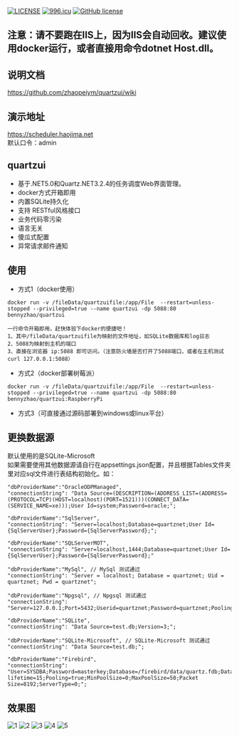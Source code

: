 [![LICENSE](https://img.shields.io/badge/license-Anti%20996-blue.svg)](https://github.com/996icu/996.ICU/blob/master/LICENSE)
[![996.icu](https://img.shields.io/badge/link-996.icu-red.svg)](https://996.icu)
[![GitHub license](https://img.shields.io/github/license/alienwow/SnowLeopard.svg)](https://github.com/zhaopeiym/quartzui/blob/master/LICENSE)

## 注意：请不要跑在IIS上，因为IIS会自动回收。建议使用docker运行，或者直接用命令dotnet Host.dll。

## 说明文档 
https://github.com/zhaopeiym/quartzui/wiki  

## 演示地址
https://scheduler.haojima.net  
默认口令：admin  

## quartzui
- 基于.NET5.0和Quartz.NET3.2.4的任务调度Web界面管理。
- docker方式开箱即用
- 内置SQLite持久化
- 支持 RESTful风格接口
- 业务代码零污染
- 语言无关
- 傻瓜式配置
- 异常请求邮件通知

## 使用
- 方式1（docker使用）
```
docker run -v /fileData/quartzuifile:/app/File  --restart=unless-stopped --privileged=true --name quartzui -dp 5088:80 bennyzhao/quartzui

一行命令开箱即用，赶快体验下docker的便捷吧！
1、其中/fileData/quartzuifile为映射的文件地址，如SQLite数据库和log日志
2、5088为映射到主机的端口
3、直接在浏览器 ip:5088 即可访问。（注意防火墙是否打开了5088端口，或者在主机测试 curl 127.0.0.1:5088）
```
- 方式2（docker部署树莓派）
```
docker run -v /fileData/quartzuifile:/app/File  --restart=unless-stopped --privileged=true --name quartzui -dp 5088:80 bennyzhao/quartzui:RaspberryPi
```
- 方式3（可直接通过源码部署到windows或linux平台） 

## 更换数据源  
默认使用的是SQLite-Microsoft  
如果需要使用其他数据源请自行在appsettings.json配置，并且根据Tables文件夹里对应sql文件进行表结构初始化。如：  
```
"dbProviderName":"OracleODPManaged",
"connectionString": "Data Source=(DESCRIPTION=(ADDRESS_LIST=(ADDRESS=(PROTOCOL=TCP)(HOST=localhost)(PORT=1521)))(CONNECT_DATA=(SERVICE_NAME=xe)));User Id=system;Password=oracle;";

"dbProviderName":"SqlServer",
"connectionString": "Server=localhost;Database=quartznet;User Id={SqlServerUser};Password={SqlServerPassword};";

"dbProviderName":"SQLServerMOT",
"connectionString": "Server=localhost,1444;Database=quartznet;User Id={SqlServerUser};Password={SqlServerPassword};"

"dbProviderName":"MySql", // MySql 测试通过
"connectionString": "Server = localhost; Database = quartznet; Uid = quartznet; Pwd = quartznet";

"dbProviderName":"Npgsql", // Npgsql 测试通过
"connectionString": "Server=127.0.0.1;Port=5432;Userid=quartznet;Password=quartznet;Pooling=true;MinPoolSize=1;MaxPoolSize=20;Timeout=15;SslMode=Disable;Database=quartznet";

"dbProviderName":"SQLite",
"connectionString": "Data Source=test.db;Version=3;";

"dbProviderName":"SQLite-Microsoft", // SQLite-Microsoft 测试通过
"connectionString": "Data Source=test.db;";

"dbProviderName":"Firebird",
"connectionString": "User=SYSDBA;Password=masterkey;Database=/firebird/data/quartz.fdb;DataSource=localhost;Port=3050;Dialect=3;Charset=NONE;Role=;Connection lifetime=15;Pooling=true;MinPoolSize=0;MaxPoolSize=50;Packet Size=8192;ServerType=0;";
```

## 效果图
![1](https://user-images.githubusercontent.com/5820324/105847993-574c5000-6019-11eb-8779-802fdd172a96.png)
![2](https://user-images.githubusercontent.com/5820324/56856559-1c267400-6990-11e9-8433-4705e0c4a984.png)
![3](https://user-images.githubusercontent.com/5820324/56856560-1cbf0a80-6990-11e9-835c-268efac70d50.png)
![4](https://user-images.githubusercontent.com/5820324/56856561-1cbf0a80-6990-11e9-8af6-a93ad0e09740.png)
![5](https://user-images.githubusercontent.com/5820324/56856562-1d57a100-6990-11e9-8433-5d6e1d78880a.png)





